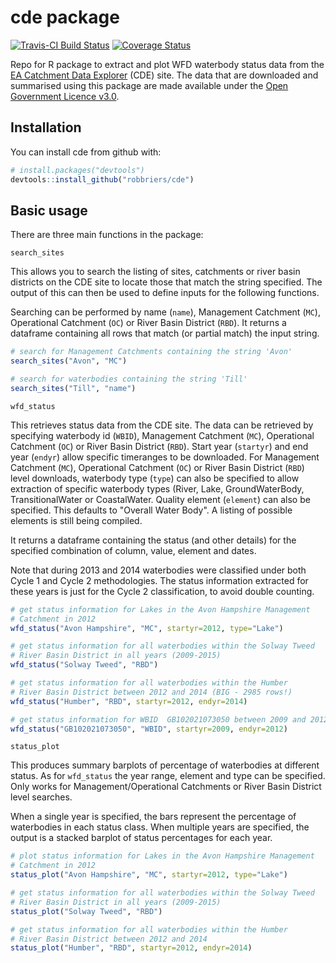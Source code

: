 
<!-- README.md is generated from README.Rmd. Please edit that file -->
cde package
===========

[![Travis-CI Build Status](https://travis-ci.org/robbriers/cde.svg?branch=dev)](https://travis-ci.org/robbriers/cde) [![Coverage Status](https://coveralls.io/repos/github/robbriers/cde/badge.svg?branch=dev)](https://coveralls.io/github/robbriers/cde?branch=dev)

Repo for R package to extract and plot WFD waterbody status data from the [EA Catchment Data Explorer](http://environment.data.gov.uk/catchment-planning/) (CDE) site. The data that are downloaded and summarised using this package are made available under the [Open Government Licence v3.0](https://www.nationalarchives.gov.uk/doc/open-government-licence/version/3/).

Installation
------------

You can install cde from github with:

``` r
# install.packages("devtools")
devtools::install_github("robbriers/cde")
```

Basic usage
-----------

There are three main functions in the package:

`search_sites`

This allows you to search the listing of sites, catchments or river basin districts on the CDE site to locate those that match the string specified. The output of this can then be used to define inputs for the following functions.

Searching can be performed by name (`name`), Management Catchment (`MC`), Operational Catchment (`OC`) or River Basin District (`RBD`). It returns a dataframe containing all rows that match (or partial match) the input string.

``` r
# search for Management Catchments containing the string 'Avon'
search_sites("Avon", "MC")

# search for waterbodies containing the string 'Till'
search_sites("Till", "name")
```

`wfd_status`

This retrieves status data from the CDE site. The data can be retrieved by specifying waterbody id (`WBID`), Management Catchment (`MC`), Operational Catchment (`OC`) or River Basin District (`RBD`). Start year (`startyr`) and end year (`endyr`) allow specific timeranges to be downloaded. For Management Catchment (`MC`), Operational Catchment (`OC`) or River Basin District (`RBD`) level downloads, waterbody type (`type`) can also be specified to allow extraction of specific waterbody types (River, Lake, GroundWaterBody, TransitionalWater or CoastalWater. Quality element (`element`) can also be specified. This defaults to "Overall Water Body". A listing of possible elements is still being compiled.

It returns a dataframe containing the status (and other details) for the specified combination of column, value, element and dates.

Note that during 2013 and 2014 waterbodies were classified under both Cycle 1 and Cycle 2 methodologies. The status information extracted for these years is just for the Cycle 2 classification, to avoid double counting.

``` r
# get status information for Lakes in the Avon Hampshire Management 
# Catchment in 2012
wfd_status("Avon Hampshire", "MC", startyr=2012, type="Lake")

# get status information for all waterbodies within the Solway Tweed
# River Basin District in all years (2009-2015)
wfd_status("Solway Tweed", "RBD")

# get status information for all waterbodies within the Humber
# River Basin District between 2012 and 2014 (BIG - 2985 rows!)
wfd_status("Humber", "RBD", startyr=2012, endyr=2014)

# get status information for WBID  GB102021073050 between 2009 and 2012
wfd_status("GB102021073050", "WBID", startyr=2009, endyr=2012)
```

`status_plot`

This produces summary barplots of percentage of waterbodies at different status. As for `wfd_status` the year range, element and type can be specified. Only works for Management/Operational Catchments or River Basin District level searches.

When a single year is specified, the bars represent the percentage of waterbodies in each status class. When multiple years are specified, the output is a stacked barplot of status percentages for each year.

``` r
# plot status information for Lakes in the Avon Hampshire Management 
# Catchment in 2012
status_plot("Avon Hampshire", "MC", startyr=2012, type="Lake")

# get status information for all waterbodies within the Solway Tweed
# River Basin District in all years (2009-2015)
status_plot("Solway Tweed", "RBD")

# get status information for all waterbodies within the Humber
# River Basin District between 2012 and 2014
status_plot("Humber", "RBD", startyr=2012, endyr=2014)
```
